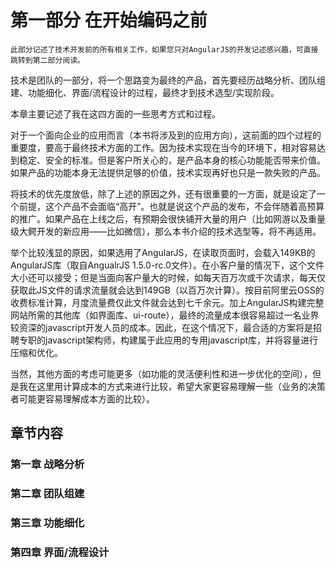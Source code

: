 第一部分 在开始编码之前
======

```
此部分记述了技术开发前的所有相关工作，如果您只对AngularJS的开发记述感兴趣，可直接跳转到第二部分阅读。
```

技术是团队的一部分，将一个思路变为最终的产品，首先要经历战略分析、团队组建、功能细化、界面/流程设计的过程，最终才到技术选型/实现阶段。

本章主要记述了我在这四方面的一些思考方式和过程。

对于一个面向企业的应用而言（本书将涉及到的应用方向），这前面的四个过程的重要度，要高于最终技术方面的工作。因为技术实现在当今的环境下，相对容易达到稳定、安全的标准。但是客户所关心的，是产品本身的核心功能能否带来价值。如果产品的功能本身无法提供足够的价值，技术实现再好也只是一款失败的产品。

将技术的优先度放低，除了上述的原因之外，还有很重要的一方面，就是设定了一个前提，这个产品不会面临“高开”。也就是说这个产品的发布，不会伴随着高预算的推广。如果产品在上线之后，有预期会很快铺开大量的用户（比如网游以及重量级大鳄开发的新应用——比如微信），那么本书介绍的技术选型等，将不再适用。

举个比较浅显的原因，如果选用了AngularJS，在读取页面时，会载入149KB的AngularJS库（取自AngualrJS 1.5.0-rc.0文件）。在小客户量的情况下，这个文件大小还可以接受；但是当面向客户量大的时候，如每天百万次或千次请求，每天仅获取此JS文件的请求流量就会达到149GB（以百万次计算）。按目前阿里云OSS的收费标准计算，月度流量费仅此文件就会达到七千余元。加上AngularJS构建完整网站所需的其他库（如界面库、ui-route），最终的流量成本很容易超过一名业界较资深的javascript开发人员的成本。因此，在这个情况下，最合适的方案将是招聘专职的javascript架构师，构建属于此应用的专用javascript库，并将容量进行压缩和优化。

当然，其他方面的考虑可能更多（如功能的灵活便利性和进一步优化的空间），但是我在这里用计算成本的方式来进行比较，希望大家更容易理解一些（业务的决策者可能更容易理解成本方面的比较）。

## 章节内容
### 第一章 战略分析
### 第二章 团队组建
### 第三章 功能细化
### 第四章 界面/流程设计
